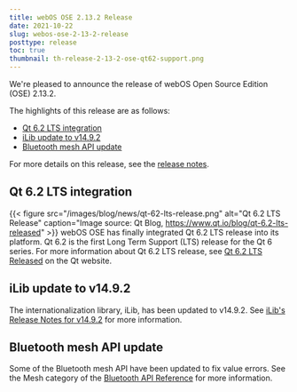 ```yaml
---
title: webOS OSE 2.13.2 Release
date: 2021-10-22
slug: webos-ose-2-13-2-release
posttype: release
toc: true
thumbnail: th-release-2-13-2-ose-qt62-support.png
---
```


We're pleased to announce the release of webOS Open Source Edition (OSE) 2.13.2.

The highlights of this release are as follows:

- [Qt 6.2 LTS integration](#qt-6-2-lts-integration)
- [iLib update to v14.9.2](#ilib-update-to-v14-9-2)
- [Bluetooth mesh API update](#bluetooth-mesh-api-update)

For more details on this release, see the [release notes](/about/release-notes/webos-ose-2-13-2-release-notes).

## Qt 6.2 LTS integration
{{< figure src="/images/blog/news/qt-62-lts-release.png" alt="Qt 6.2 LTS Release" caption="Image source: Qt Blog, https://www.qt.io/blog/qt-6.2-lts-released" >}}
webOS OSE has finally integrated Qt 6.2 LTS release into its platform. Qt 6.2 is the first Long Term Support (LTS) release for the Qt 6 series. For more information about Qt 6.2 LTS release, see [Qt 6.2 LTS Released](https://www.qt.io/blog/qt-6.2-lts-released) on the Qt website.

## iLib update to v14.9.2
The internationalization library, iLib, has been updated to v14.9.2. See [iLib's Release Notes for v14.9.2](https://github.com/iLib-js/iLib/releases/tag/v14.9.2) for more information.

## Bluetooth mesh API update
Some of the Bluetooth mesh API have been updated to fix value errors. See the Mesh category of the [Bluetooth API Reference](https://www.webosose.org/docs/reference/ls2-api/com-webos-service-bluetooth2/) for more information.
